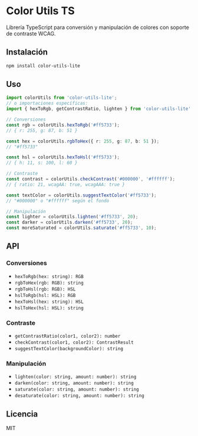 # Color Utils TS

Librería TypeScript para conversión y manipulación de colores con soporte de contraste WCAG.

## Instalación

```bash
npm install color-utils-lite
```

## Uso

```typescript
import colorUtils from 'color-utils-lite';
// o importaciones específicas:
import { hexToRgb, getContrastRatio, lighten } from 'color-utils-lite';

// Conversiones
const rgb = colorUtils.hexToRgb('#ff5733');
// { r: 255, g: 87, b: 51 }

const hex = colorUtils.rgbToHex({ r: 255, g: 87, b: 51 });
// "#ff5733"

const hsl = colorUtils.hexToHsl('#ff5733');
// { h: 11, s: 100, l: 60 }

// Contraste
const contrast = colorUtils.checkContrast('#000000', '#ffffff');
// { ratio: 21, wcagAA: true, wcagAAA: true }

const textColor = colorUtils.suggestTextColor('#ff5733');
// "#000000" o "#ffffff" según el fondo

// Manipulación
const lighter = colorUtils.lighten('#ff5733', 20);
const darker = colorUtils.darken('#ff5733', 20);
const moreSaturated = colorUtils.saturate('#ff5733', 10);
```

## API

### Conversiones
- `hexToRgb(hex: string): RGB`
- `rgbToHex(rgb: RGB): string`
- `rgbToHsl(rgb: RGB): HSL`
- `hslToRgb(hsl: HSL): RGB`
- `hexToHsl(hex: string): HSL`
- `hslToHex(hsl: HSL): string`

### Contraste
- `getContrastRatio(color1, color2): number`
- `checkContrast(color1, color2): ContrastResult`
- `suggestTextColor(backgroundColor): string`

### Manipulación
- `lighten(color: string, amount: number): string`
- `darken(color: string, amount: number): string`
- `saturate(color: string, amount: number): string`
- `desaturate(color: string, amount: number): string`

## Licencia

MIT